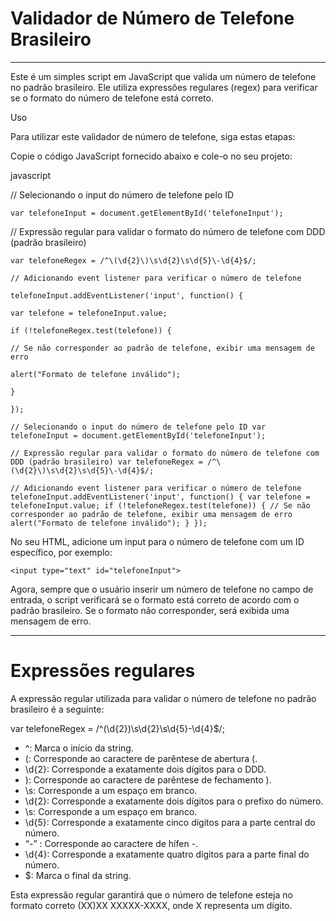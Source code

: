 
# Validador de Número de Telefone Brasileiro

---

Este é um simples script em JavaScript que valida um número de telefone no padrão brasileiro. Ele utiliza expressões regulares (regex) para verificar se o formato do número de telefone está correto.

Uso

Para utilizar este validador de número de telefone, siga estas etapas:

Copie o código JavaScript fornecido abaixo e cole-o no seu projeto:

javascript

// Selecionando o input do número de telefone pelo ID

`var telefoneInput = document.getElementById('telefoneInput');`

// Expressão regular para validar o formato do número de telefone com DDD (padrão brasileiro)

`var telefoneRegex = /^\(\d{2}\)\s\d{2}\s\d{5}\-\d{4}$/;`

`// Adicionando event listener para verificar o número de telefone`

`telefoneInput.addEventListener('input', function() {`

`var telefone = telefoneInput.value;`

`if (!telefoneRegex.test(telefone)) {`

`// Se não corresponder ao padrão de telefone, exibir uma mensagem de erro`

`alert("Formato de telefone inválido");`

`}`

`});`

`// Selecionando o input do número de telefone pelo ID
var telefoneInput = document.getElementById('telefoneInput');`

`// Expressão regular para validar o formato do número de telefone com DDD (padrão brasileiro)
var telefoneRegex = /^\(\d{2}\)\s\d{2}\s\d{5}\-\d{4}$/;`

`// Adicionando event listener para verificar o número de telefone
telefoneInput.addEventListener('input', function() {
var telefone = telefoneInput.value;
if (!telefoneRegex.test(telefone)) {
// Se não corresponder ao padrão de telefone, exibir uma mensagem de erro
alert("Formato de telefone inválido");
}
});`

No seu HTML, adicione um input para o número de telefone com um ID específico, por exemplo:

`<input type="text" id="telefoneInput">`

Agora, sempre que o usuário inserir um número de telefone no campo de entrada, o script verificará se o formato está correto de acordo com o padrão brasileiro. Se o formato não corresponder, será exibida uma mensagem de erro.

---

# Expressões regulares

A expressão regular utilizada para validar o número de telefone no padrão brasileiro é a seguinte:

var telefoneRegex = /^\(\d{2}\)\s\d{2}\s\d{5}\-\d{4}$/;

- ^: Marca o início da string.
- \(: Corresponde ao caractere de parêntese de abertura (.
- \d{2}: Corresponde a exatamente dois dígitos para o DDD.
- \): Corresponde ao caractere de parêntese de fechamento ).
- \s: Corresponde a um espaço em branco.
- \d{2}: Corresponde a exatamente dois dígitos para o prefixo do número.
- \s: Corresponde a um espaço em branco.
- \d{5}: Corresponde a exatamente cinco dígitos para a parte central do número.
- “-” : Corresponde ao caractere de hífen -.
- \d{4}: Corresponde a exatamente quatro dígitos para a parte final do número.
- $: Marca o final da string.

Esta expressão regular garantirá que o número de telefone esteja no formato correto (XX)XX XXXXX-XXXX, onde X representa um dígito.